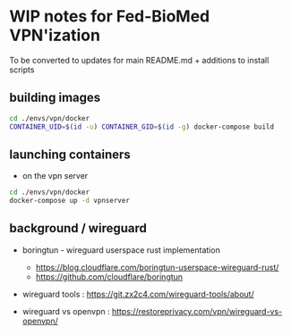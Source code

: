 # WIP notes for Fed-BioMed VPN'ization

To be converted to updates for main README.md + additions to install scripts

## building images

```bash
cd ./envs/vpn/docker
CONTAINER_UID=$(id -u) CONTAINER_GID=$(id -g) docker-compose build
```

## launching containers

* on the vpn server
```bash
cd ./envs/vpn/docker
docker-compose up -d vpnserver
```


## background / wireguard

* boringtun - wireguard userspace rust implementation
    - https://blog.cloudflare.com/boringtun-userspace-wireguard-rust/
    - https://github.com/cloudflare/boringtun

* wireguard tools : https://git.zx2c4.com/wireguard-tools/about/

* wireguard vs openvpn : https://restoreprivacy.com/vpn/wireguard-vs-openvpn/

